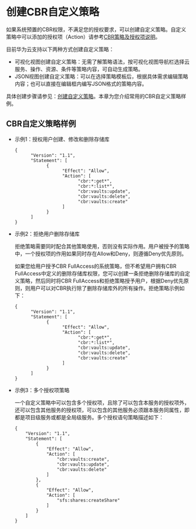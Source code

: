# 创建CBR自定义策略<a name="cbr_03_0050"></a>

如果系统预置的CBR权限，不满足您的授权要求，可以创建自定义策略。自定义策略中可以添加的授权项（Action）请参考[CBR策略及授权项说明](https://support.huaweicloud.com/api-cbr/cbr_04_0017.html)。

目前华为云支持以下两种方式创建自定义策略：

-   可视化视图创建自定义策略：无需了解策略语法，按可视化视图导航栏选择云服务、操作、资源、条件等策略内容，可自动生成策略。
-   JSON视图创建自定义策略：可以在选择策略模板后，根据具体需求编辑策略内容；也可以直接在编辑框内编写JSON格式的策略内容。

具体创建步骤请参见：[创建自定义策略](https://support.huaweicloud.com/usermanual-iam/iam_01_0605.html)。本章为您介绍常用的CBR自定义策略样例。

## CBR自定义策略样例<a name="section441833517360"></a>

-   示例1：授权用户创建、修改和删除存储库

    ```
    {
          "Version": "1.1",
          "Statement": [
                {
                      "Effect": "Allow",
                      "Action": [
                            "cbr:*:get*",
                            "cbr:*:list*",
                            "cbr:vaults:update",
                            "cbr:vaults:delete",
                            "cbr:vaults:create"
                      ]
                }
          ]
    }
    ```

-   示例2：拒绝用户删除存储库

    拒绝策略需要同时配合其他策略使用，否则没有实际作用。用户被授予的策略中，一个授权项的作用如果同时存在Allow和Deny，则遵循Deny优先原则。

    如果您给用户授予CBR FullAccess的系统策略，但不希望用户拥有CBR FullAccess中定义的删除存储库权限，您可以创建一条拒绝删除存储库的自定义策略，然后同时将CBR FullAccess和拒绝策略授予用户，根据Deny优先原则，则用户可以对CBR执行除了删除存储库外的所有操作。拒绝策略示例如下：

    ```
    {
          "Version": "1.1",
          "Statement": [
                {
                      "Effect": "Allow",
                      "Action": [
                            "cbr:*:get*",
                            "cbr:*:list*",
                            "cbr:vaults:update",
                            "cbr:vaults:delete",
                            "cbr:vaults:create"
                      ]
                }
          ]
    }
    ```

-   示例3：多个授权项策略

    一个自定义策略中可以包含多个授权项，且除了可以包含本服务的授权项外，还可以包含其他服务的授权项，可以包含的其他服务必须跟本服务同属性，即都是项目级服务或都是全局级服务。多个授权语句策略描述如下：

    ```
    {
        "Version": "1.1",
        "Statement": [
            {
                "Effect": "Allow",
                "Action": [
                    "cbr:vaults:create",
                    "cbr:vaults:update",
                    "cbr:vaults:delete"
                ]
            },
            {
                "Effect": "Allow",
                "Action": [
                    "sfs:shares:createShare"
                ]
            }
        ]
    }
    ```


